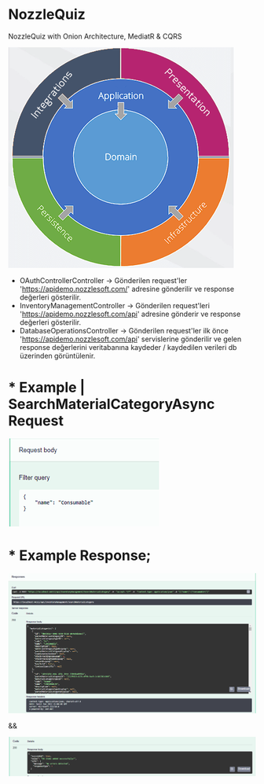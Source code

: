 # NozzleQuiz
NozzleQuiz with Onion Architecture, MediatR &amp; CQRS

![ss2.png](https://github.com/dgokhan/NozzleQuiz/blob/main/img/nozzleonionarch.png?raw=true)

* OAuthControllerController -> Gönderilen request'ler 'https://apidemo.nozzlesoft.com/' adresine gönderilir ve response değerleri gösterilir.
* InventoryManagementController -> Gönderilen request'leri 'https://apidemo.nozzlesoft.com/api' adresine gönderir ve response değerleri gösterilir.
* DatabaseOperationsController -> Gönderilen request'ler ilk önce 'https://apidemo.nozzlesoft.com/api' servislerine gönderilir ve gelen response değerlerini veritabanına kaydeder / kaydedilen verileri db üzerinden görüntülenir.

# * Example | SearchMaterialCategoryAsync Request 

![ss2.png](https://github.com/dgokhan/NozzleQuiz/blob/main/img/req.png?raw=true)

# * Example Response;

![ss2.png](https://github.com/dgokhan/NozzleQuiz/blob/main/img/response.png?raw=true)

&&

![ss2.png](https://github.com/dgokhan/NozzleQuiz/blob/main/img/responsedb.png?raw=true)
